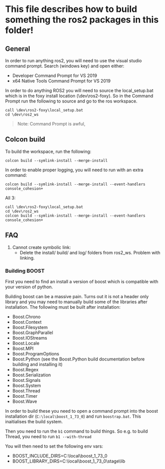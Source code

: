 # This file describes how to build something the ros2 packages in this folder! 

## General

In order to run anything ros2, you will need to use the visual studio command prompt. Search (windows key) and open either:

- Developer Command Prompt for VS 2019
- x64 Native Tools Command Prompt for VS 2019


In order to do anything ROS2 you will need to source the local_setup.bat which is in the foxy install location (\dev\ros2-foxy). So in the Command Prompt run the following to source and go to the ros workspace. 

```
call \dev\ros2-foxy\local_setup.bat
cd \dev\ros2_ws
```

> Note: Command Prompt is awful, 

## Colcon build

To build the workspace, run the following:

```
colcon build --symlink-install --merge-install
```

In order to enable proper logging, you will need to run with an extra command:

```
colcon build --symlink-install --merge-install --event-handlers console_cohesion+
```

All 3:
```
call \dev\ros2-foxy\local_setup.bat
cd \dev\ros2_ws
colcon build --symlink-install --merge-install --event-handlers console_cohesion+
```

## FAQ

1. Cannot create symbolic link:
    - Delete the install/ build/ and log/ folders from ros2_ws. Problem with linking. 

### Building BOOST

First you need to find an install a version of boost which is compatible with your version of python. 

Building boost can be a massive pain. Turns out it is not a header only library and you may need to manually build some of the libraries after installation. The following must be built after installation:

- Boost.Chrono
- Boost.Context
- Boost.Filesystem
- Boost.GraphParallel
- Boost.IOStreams
- Boost.Locale
- Boost.MPI
- Boost.ProgramOptions
- Boost.Python (see the Boost.Python build documentation before building and installing it)
- Boost.Regex
- Boost.Serialization
- Boost.Signals
- Boost.System
- Boost.Thread
- Boost.Timer
- Boost.Wave

In order to build these you need to open a command prompt into the boost installation dir (`C:\local\boost_1_73_0`) and run `boostrap.bat`. This inaitialises the build system. 

Then you need to run the `b1` command to build things. So e.g. to build Thread, you need to run `b1 --with-thread` 

You will then need to set the following env vars:

- BOOST_INCLUDE_DIRS=C:\local\boost_1_73_0
- BOOST_LIBRARY_DIRS=C:\local\boost_1_73_0\stage\lib